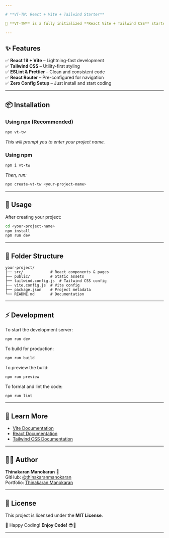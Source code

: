 ```yaml
---

# **VT-TW: React + Vite + Tailwind Starter**  

🚀 **VT-TW** is a fully initialized **React Vite + Tailwind CSS** starter template, designed for modern front-end projects. It offers **fast development**, **zero-config setup**, and **best practices** to kickstart your next project effortlessly.  

---
```


## **✨ Features**  
✅ **React 19 + Vite** – Lightning-fast development  
✅ **Tailwind CSS** – Utility-first styling  
✅ **ESLint & Prettier** – Clean and consistent code  
✅ **React Router** – Pre-configured for navigation  
✅ **Zero Config Setup** – Just install and start coding  

---

## **📦 Installation**  

### **Using npx (Recommended)**  
```sh
npx vt-tw
```
_This will prompt you to enter your project name._  

### **Using npm**  
```sh
npm i vt-tw
```
_Then, run:_  
```sh
npx create-vt-tw <your-project-name>
```

---

## **🚀 Usage**  

After creating your project:  

```sh
cd <your-project-name>
npm install
npm run dev
```

---

## **📂 Folder Structure**  

```
your-project/
├── src/            # React components & pages
├── public/         # Static assets
├── tailwind.config.js  # Tailwind CSS config
├── vite.config.js  # Vite config
├── package.json    # Project metadata
└── README.md       # Documentation
```

---

## **⚡ Development**  
To start the development server:  
```sh
npm run dev
```

To build for production:  
```sh
npm run build
```

To preview the build:  
```sh
npm run preview
```

To format and lint the code:  
```sh
npm run lint
```

---

## **📖 Learn More**  
- [Vite Documentation](https://vitejs.dev/)  
- [React Documentation](https://react.dev/)  
- [Tailwind CSS Documentation](https://tailwindcss.com/)  

---

## **👨‍💻 Author**  
**Thinakaran Manokaran** 🚀  
GitHub: [@thinakaranmanokaran](https://github.com/thinakaranmanokaran)  
Portfolio: [Thinakaran Manokaran](https://thinakaranmanokaran.netlify.app)  

---

## **📜 License**  
This project is licensed under the **MIT License**.  

🚀 Happy Coding! **Enjoy Code!** 😎🎉  

---